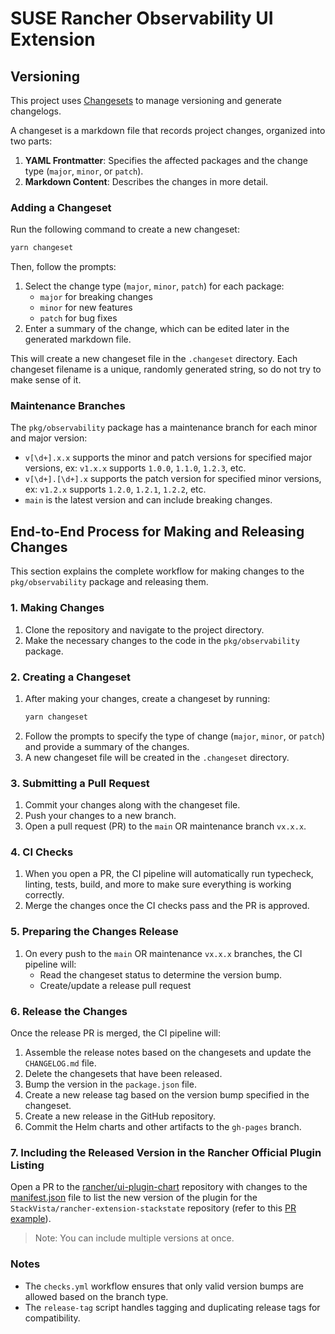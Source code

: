# SUSE Rancher Observability UI Extension

## Versioning

This project uses [Changesets](https://github.com/changesets/changesets) to manage versioning and generate changelogs.

A changeset is a markdown file that records project changes, organized into two parts:

1. **YAML Frontmatter**: Specifies the affected packages and the change type (`major`, `minor`, or `patch`).
2. **Markdown Content**: Describes the changes in more detail.

### Adding a Changeset

Run the following command to create a new changeset:

```bash
yarn changeset
```

Then, follow the prompts:

1. Select the change type (`major`, `minor`, `patch`) for each package:
   - `major` for breaking changes
   - `minor` for new features
   - `patch` for bug fixes
2. Enter a summary of the change, which can be edited later in the generated markdown file.

This will create a new changeset file in the `.changeset` directory. Each changeset filename is a unique, randomly generated string, so do not try to make sense of it.

### Maintenance Branches

The `pkg/observability` package has a maintenance branch for each minor and major version:

- `v[\d+].x.x` supports the minor and patch versions for specified major versions, ex: `v1.x.x` supports `1.0.0`, `1.1.0`, `1.2.3`, etc.
- `v[\d+].[\d+].x` supports the patch version for specified minor versions, ex: `v1.2.x` supports `1.2.0`, `1.2.1`, `1.2.2`, etc.
- `main` is the latest version and can include breaking changes.

## End-to-End Process for Making and Releasing Changes

This section explains the complete workflow for making changes to the `pkg/observability` package and releasing them.

### 1. Making Changes

1. Clone the repository and navigate to the project directory.
2. Make the necessary changes to the code in the `pkg/observability` package.

### 2. Creating a Changeset

1. After making your changes, create a changeset by running:
   ```bash
   yarn changeset
   ```
2. Follow the prompts to specify the type of change (`major`, `minor`, or `patch`) and provide a summary of the changes.
3. A new changeset file will be created in the `.changeset` directory.

### 3. Submitting a Pull Request

1. Commit your changes along with the changeset file.
2. Push your changes to a new branch.
3. Open a pull request (PR) to the `main` OR maintenance branch `vx.x.x`.

### 4. CI Checks

1. When you open a PR, the CI pipeline will automatically run typecheck, linting, tests, build, and more to make sure everything is working correctly.
2. Merge the changes once the CI checks pass and the PR is approved.

### 5. Preparing the Changes Release

1. On every push to the `main` OR maintenance `vx.x.x` branches, the CI pipeline will:
   - Read the changeset status to determine the version bump.
   - Create/update a release pull request

### 6. Release the Changes

Once the release PR is merged, the CI pipeline will:

1. Assemble the release notes based on the changesets and update the `CHANGELOG.md` file.
2. Delete the changesets that have been released.
3. Bump the version in the `package.json` file.
4. Create a new release tag based on the version bump specified in the changeset.
5. Create a new release in the GitHub repository.
6. Commit the Helm charts and other artifacts to the `gh-pages` branch.

### 7. Including the Released Version in the Rancher Official Plugin Listing

Open a PR to the [rancher/ui-plugin-chart](https://github.com/rancher/ui-plugin-charts) repository with changes to the [manifest.json](https://github.com/rancher/ui-plugin-charts/blob/main/manifest.json) file to list the new version of the plugin for the `StackVista/rancher-extension-stackstate` repository (refer to this [PR example](https://github.com/rancher/ui-plugin-charts/pull/85)).

> Note: You can include multiple versions at once.

### Notes

- The `checks.yml` workflow ensures that only valid version bumps are allowed based on the branch type.
- The `release-tag` script handles tagging and duplicating release tags for compatibility.

